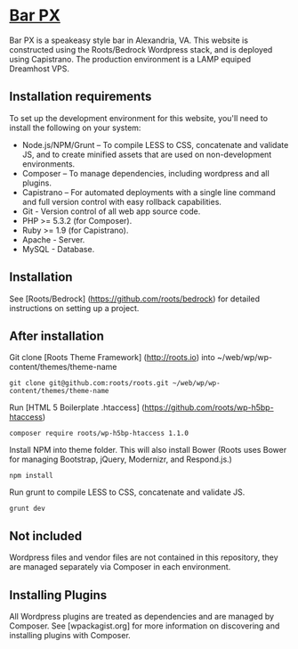 # [Bar PX](http://www.barpx.com)

Bar PX is a speakeasy style bar in Alexandria, VA. This website is constructed using the Roots/Bedrock Wordpress stack, and is deployed using Capistrano. The production environment is a LAMP equiped Dreamhost VPS.

## Installation requirements

To set up the development environment for this website, you'll need to install the following on your system:

* Node.js/NPM/Grunt – To compile LESS to CSS, concatenate and validate JS, and to create minified assets that are used on non-development environments.
* Composer – To manage dependencies, including wordpress and all plugins.
* Capistrano – For automated deployments with a single line command and full version control with easy rollback capabilities.
* Git - Version control of all web app source code.
* PHP >= 5.3.2 (for Composer).
* Ruby >= 1.9 (for Capistrano).
* Apache - Server.
* MySQL - Database.

## Installation

See [Roots/Bedrock] (https://github.com/roots/bedrock) for detailed instructions on setting up a project.


## After installation

Git clone [Roots Theme Framework] (http://roots.io) into ~/web/wp/wp-content/themes/theme-name

```
git clone git@github.com:roots/roots.git ~/web/wp/wp-content/themes/theme-name
```
 
Run [HTML 5 Boilerplate .htaccess] (https://github.com/roots/wp-h5bp-htaccess) 

```
composer require roots/wp-h5bp-htaccess 1.1.0
```

Install NPM into theme folder. This will also install Bower (Roots uses Bower for managing Bootstrap, jQuery, Modernizr, and Respond.js.)

```
npm install
```

Run grunt to compile LESS to CSS, concatenate and validate JS.

```
grunt dev
```


## Not included

Wordpress files and vendor files are not contained in this repository, they are managed separately via Composer in each environment.


## Installing Plugins

All Wordpress plugins are treated as dependencies and are managed by Composer. See [wpackagist.org] for more information on discovering and installing plugins with Composer.
